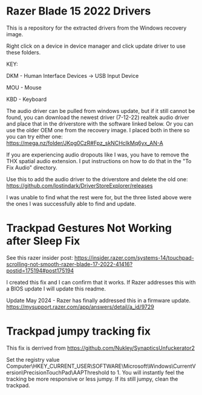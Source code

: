 # Razer Blade 15 2022 Drivers
This is a repository for the extracted drivers from the Windows recovery image.

Right click on a device in device manager and click update driver to use these folders.

KEY:

DKM - Human Interface Devices -> USB Input Device

MOU - Mouse

KBD - Keyboard

The audio driver can be pulled from windows update, but if it still cannot be found, you can download the newest driver (7-12-22) realtek audio driver and place that in the driverstore with the software linked below. Or you can use the older OEM one from the recovery image. I placed both in there so you can try either one: https://mega.nz/folder/JKpg0CzR#Fpz_skNCHcIkMq6yx_AN-A

If you are experiencing audio dropouts like I was, you have to remove the THX spatial audio extension. I put instructions on how to do that in the "To Fix Audio" directory.

Use this to add the audio driver to the driverstore and delete the old one: https://github.com/lostindark/DriverStoreExplorer/releases

I was unable to find what the rest were for, but the three listed above were the ones I was successfully able to find and update.

# Trackpad Gestures Not Working after Sleep Fix

See this razer insider post: https://insider.razer.com/systems-14/touchpad-scrolling-not-smooth-razer-blade-17-2022-41416?postid=175194#post175194

I created this fix and I can confirm that it works. If Razer addresses this with a BIOS update I will update this readme.

Update May 2024 - Razer has finally addressed this in a firmware update. https://mysupport.razer.com/app/answers/detail/a_id/9729

# Trackpad jumpy tracking fix

This fix is derrived from https://github.com/Nukley/SynapticsUnfuckerator2

Set the registry value Computer\HKEY_CURRENT_USER\SOFTWARE\Microsoft\Windows\CurrentVersion\PrecisionTouchPad\AAPThreshold to 1. You will instantly feel the tracking be more responsive or less jumpy. If its still jumpy, clean the trackpad.


